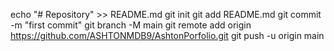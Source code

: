 echo "# Repository" >> README.md
  git init
  git add README.md
  git commit -m "first commit"
  git branch -M main
  git remote add origin https://github.com/ASHTONMDB9/AshtonPorfolio.git
  git push -u origin main
